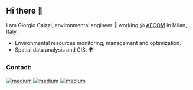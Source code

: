 ## Hi there 👋

I am Giorgio Caizzi, environmental engineer  :seedling:  working @ [AECOM](https://aecom.com/) in Milan, Italy.

* Environmental resources monitoring, management and optimization.
* Spatial data analysis and GIS.  🌍

### Contact:
[<img align="center" alt="medium" src="https://img.shields.io/badge/Gmail-D14836?style=for-the-badge&logo=gmail&logoColor=white" />](mailto:giocaizzi@gmail.com) [<img align="center" alt="medium" src="https://img.shields.io/badge/LinkedIn-0077B5?style=for-the-badge&logo=linkedin&logoColor=white"/>](https://www.linkedin.com/in/giorgio-caizzi/) [<img align="center" alt="medium" src="https://img.shields.io/badge/Download-CV and resumé-<brightgreen>?style=for-the-badge&"/>](https://github.com/giocaizzi/CV/blob/main/CV.pdf)
